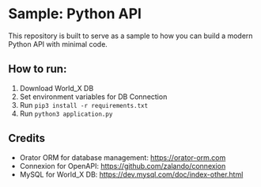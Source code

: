 # Sample: Python API
This repository is built to serve as a sample to how you can build a modern Python API with minimal code.

## How to run:
1. Download World_X DB
2. Set environment variables for DB Connection
3. Run `pip3 install -r requirements.txt`
4. Run `python3 application.py`

## Credits
- Orator ORM for database management: https://orator-orm.com
- Connexion for OpenAPI: https://github.com/zalando/connexion
- MySQL for World_X DB: https://dev.mysql.com/doc/index-other.html

